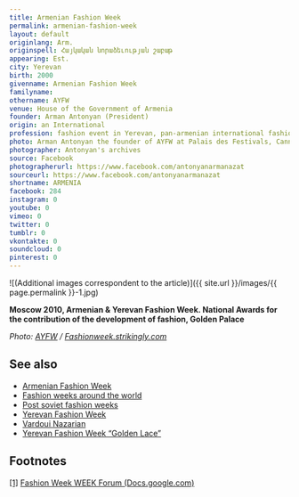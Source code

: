 ```yaml
---
title: Armenian Fashion Week
permalink: armenian-fashion-week
layout: default
originlang: Arm.
originspell: Հայկական նորաձեւության շաբաթ
appearing: Est.
city: Yerevan
birth: 2000
givenname: Armenian Fashion Week
familyname:
othername: AYFW
venue: House of the Government of Armenia
founder: Arman Antonyan (President)
origin: an International
profession: fashion event in Yerevan, pan-armenian international fashion festival founded by Arman Antonyan in 2000, also held the national awards for the contribution of the development of fashion
photo: Arman Antonyan the founder of AYFW at Palais des Festivals, Cannes in 2017
photographer: Antonyan's archives
source: Facebook
photographerurl: https://www.facebook.com/antonyanarmanazat
sourceurl: https://www.facebook.com/antonyanarmanazat
shortname: ARMENIA
facebook: 284
instagram: 0
youtube: 0
vimeo: 0
twitter: 0
tumblr: 0
vkontakte: 0
soundcloud: 0
pinterest: 0
---
```


<!---
To edit top block see
icon "Meta Data"
on right menu
Full edit instructions
{{ site.url }}/edit
-->

![(Additional images correspondent to the article)]({{ site.url }}/images/{{ page.permalink }}-1.jpg)

**Moscow 2010, Armenian & Yerevan Fashion Week. National Awards for the contribution of the development of fashion, Golden Palace**

*Photo: [AYFW](fashionweek.strikingly.com) / [Fashionweek.strikingly.com](fashionweek.strikingly.com)*

## See also

+ [Armenian Fashion Week](armenian-fashion-week)
+ [Fashion weeks around the world](fashion-weeks-around-the-world)
+ [Post soviet fashion weeks](post-soviet-fashion-weeks)
+ [Yerevan Fashion Week](yerevan-fashion-week)
+ [Vardoui Nazarian](vardoui-nazarian)
+ [Yerevan Fashion Week “Golden Lace”](yerevan-fashion-week-golden-lace)

## Footnotes

[[1]](#a1) <span id="f1"></span> [Fashion Week WEEK Forum (Docs.google.com)](https://docs.google.com/forms/d/e/1FAIpQLScy7ZmXMJ0XstLk-osNyBW_iZncRw0xDIKAWRP98WNkPP_MYQ/viewform)
